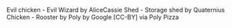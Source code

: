 Evil chicken - Evil Wizard by AliceCassie
Shed - Storage shed by Quaternius
Chicken - Rooster by Poly by Google [CC-BY] via Poly Pizza
